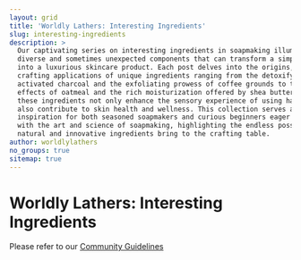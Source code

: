 ```yaml
---
layout: grid
title: 'Worldly Lathers: Interesting Ingredients'
slug: interesting-ingredients
description: >
  Our captivating series on interesting ingredients in soapmaking illuminates the
  diverse and sometimes unexpected components that can transform a simple bar of soap
  into a luxurious skincare product. Each post delves into the origins, benefits, and
  crafting applications of unique ingredients ranging from the detoxifying powers of
  activated charcoal and the exfoliating prowess of coffee grounds to the soothing
  effects of oatmeal and the rich moisturization offered by shea butter. We explore how
  these ingredients not only enhance the sensory experience of using handmade soap but
  also contribute to skin health and wellness. This collection serves as a guide and
  inspiration for both seasoned soapmakers and curious beginners eager to experiment
  with the art and science of soapmaking, highlighting the endless possibilities that
  natural and innovative ingredients bring to the crafting table.
author: worldlylathers
no_groups: true
sitemap: true
---
```


# Worldly Lathers: Interesting Ingredients

Please refer to our [Community Guidelines](/community-guidelines/)
